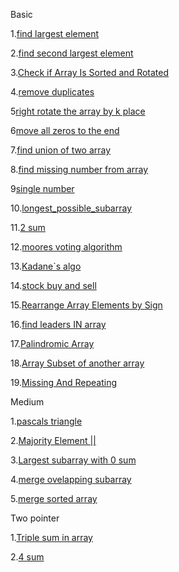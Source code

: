 Basic

1.[find largest element ](https://www.geeksforgeeks.org/problems/largest-element-in-array4009/0?utm_source=youtube&utm_medium=collab_striver_ytdescription&utm_campaign=largest-element-in-array)

2.[find second largest element](https://www.geeksforgeeks.org/problems/second-largest3735/1?utm_source=youtube&utm_medium=collab_striver_ytdescription&utm_campaign=second-largest)

3.[Check if Array Is Sorted and Rotated](https://leetcode.com/problems/check-if-array-is-sorted-and-rotated/description/)

4.[remove duplicates](https://leetcode.com/problems/remove-duplicates-from-sorted-array/description/)

5[right rotate the array by k place](https://leetcode.com/problems/rotate-array/submissions/1393304246/)

6[move all zeros to the end](https://leetcode.com/problems/move-zeroes/submissions/1395778272/)

7.[find union of two array ](https://www.geeksforgeeks.org/problems/union-of-two-sorted-arrays-1587115621/1?utm_source=youtube&utm_medium=collab_striver_ytdescription&utm_campaign=union-of-two-sorted-arrays)

8.[find missing number from array](https://leetcode.com/problems/missing-number/)

9[single number](https://leetcode.com/problems/single-number/)

10.[longest_possible_subarray](https://www.geeksforgeeks.org/problems/longest-sub-array-with-sum-k0809/1?utm_source=youtube&utm_medium=collab_striver_ytdescription&utm_campaign=longest-sub-array-with-sum-k)

11.[2 sum ](https://leetcode.com/problems/two-sum/description/)

12.[moores voting algorithm](https://leetcode.com/problems/majority-element/description/)

13.[Kadane`s algo](https://leetcode.com/problems/maximum-subarray/)

14.[stock buy and sell](https://leetcode.com/problems/best-time-to-buy-and-sell-stock/solutions/39038/kadane-s-algorithm-since-no-one-has-mentioned-about-this-so-far-in-case-if-interviewer-twists-the-input/)

15.[Rearrange Array Elements by Sign](https://leetcode.com/problems/rearrange-array-elements-by-sign/description/)

16.[find leaders IN array](https://www.geeksforgeeks.org/problems/leaders-in-an-array-1587115620/1?utm_source=youtube&utm_medium=collab_striver_ytdescription&utm_campaign=leaders-in-an-array)

17.[Palindromic Array](https://www.geeksforgeeks.org/problems/palindromic-array-1587115620/1)

18.[Array Subset of another array](https://www.geeksforgeeks.org/problems/array-subset-of-another-array2317/1)

19.[Missing And Repeating](https://www.geeksforgeeks.org/problems/find-missing-and-repeating2512/1?utm_source=youtube&utm_medium=collab_striver_ytdescription&utm_campaign=find-missing-and-repeating)

Medium

1.[pascals triangle](https://leetcode.com/problems/pascals-triangle/)

2.[Majority Element ||](https://leetcode.com/problems/majority-element-ii/submissions/1459470670/)

3.[Largest subarray with 0 sum](https://www.geeksforgeeks.org/problems/largest-subarray-with-0-sum/1?category%5B%5D=Hash&company%5B%5D=Amazon&page=1&query=category%5B%5DHashcompany%5B%5DAmazonpage1company%5B%5DAmazoncategory%5B%5DHash&utm_source=youtube&utm_medium=collab_striver_ytdescription&utm_campaign=largest-subarray-with-0-sum)

4.[merge ovelapping subarray](https://leetcode.com/problems/merge-intervals/)

5.[merge sorted array](https://leetcode.com/problems/merge-sorted-array/)

Two pointer 

1.[Triple sum in array](https://www.geeksforgeeks.org/problems/triplet-sum-in-array-1587115621/1)

2.[4 sum](https://leetcode.com/problems/4sum/submissions/1463575191/)


